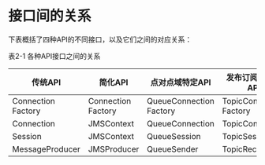 # 接口间的关系

下表概括了四种API的不同接口，以及它们之间的对应关系：

表2-1 各种API接口之间的关系

| 传统API | 简化API | 点对点域特定API | 发布订阅域特定API |
| -- | -- | -- | -- |
| Connection Factory | Connection Factory | QueueConnection Factory | TopicConnection Factory |
| Connection | JMSContext | QueueConnection | TopicConnection |
| Session | JMSContext | QueueSession | TopicSession |
| MessageProducer | JMSProducer | QueueSender | TopicReceiver |



